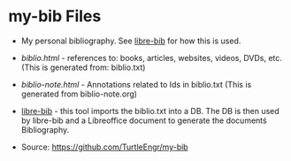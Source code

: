 my-bib Files
============

-   My personal bibliography. See
    [libre-bib](https://github.com/TurtleEngr/libre-bib) for how this is
    used.

-   *biblio.html* - references to: books, articles, websites, videos,
    DVDs, etc. (This is generated from: biblio.txt)

-   *biblio-note.html* - Annotations related to Ids in biblio.txt (This
    is generated from biblio-note.org)

-   [libre-bib](https://github.com/TurtleEngr/libre-bib) - this tool
    imports the biblio.txt into a DB. The DB is then used by libre-bib
    and a Libreoffice document to generate the documentś Bibliography.

-   Source: <https://github.com/TurtleEngr/my-bib>


